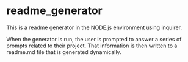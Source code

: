 # readme_generator

This is a readme generator in the NODE.js environment using inquirer.

When the generator is run, the user is prompted to answer a series of prompts related to their project. That information is then written to a readme.md file that is generated dynamically.
